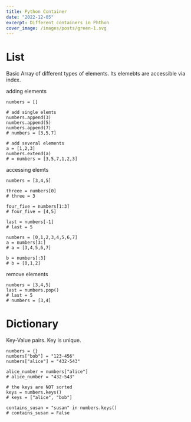 ```yaml
---
title: Python Container
date: "2022-12-05"
excerpt: Different containers in Phthon
cover_image: /images/posts/green-1.svg
---
```


# List

Basic Array of different types of elements. Its elemebts are accessible via index.

adding elements

```
numbers = []

# add single elemts
numbers.append(3)
numbers.append(5)
numbers.append(7)
# numbers = [3,5,7]

# add several elements
a = [1,2,3]
numbers.extend(a)
# = numbers = [3,5,7,1,2,3]
```

accessing elemts

```
numbers = [3,4,5]

threee = numbers[0]
# three = 3

four_five = numbers[1:3]
# four_five = [4,5]

last = numbers[-1]
# last = 5

numbers = [0,1,2,3,4,5,6,7]
a = numbers[3:]
# a = [3,4,5,6,7]

b = numbers[:3]
# b = [0,1,2]
```

remove elements

```
numbers = [3,4,5]
last = numbers.pop()
# last = 5
# numbers = [3,4]

```

# Dictionary

Key-Value pairs. Key is unique.

```
numbers = {}
numbers["bob"] = "123-456"
numbers["alice"] = "432-543"

alice_number = numbers["alice"]
# alice_number = "432-543"

# the keys are NOT sorted
keys = numbers.keys()
# keys = ["alice", "bob"]

contains_susan = "susan" in numbers.keys()
# contains_susan = False
```
